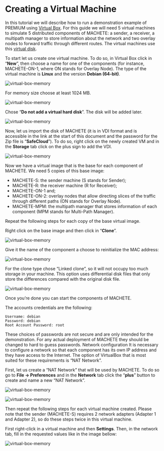 # Creating a Virtual Machine

In this tutorial we will describe how to run a demonstration example of PREMIUM using [Virtual Box](https://www.virtualbox.org). For this guide we will need 5 virtual machines to simulate 5 distributed components of MACHETE: a sender, a receiver, a multipath manager to store information about the network and two overlay nodes to forward traffic through different routes. The virtual machines use this [virtual disk](http://www.gsd.inesc-id.pt/~dmatos/safe-cloud/MACHETE_Debian_8.6_Jessie.zip).



To start let us create one virtual machine. To do so, in Virtual Box click in “**New**”, then choose a name for one of the components (for instance, MACHETE-ON-1, where ON stands for Overlay Node). The type of the virtual machine is **Linux** and the version **Debian (64-bit)**. 

![virtual-box-memory](img/image10.jpg)

For memory size choose at least 1024 MB.

![virtual-box-memory](img/image4.jpg)


Chose “**Do not add a virtual hard disk**”. The disk will be added later.

![virtual-box-memory](img/image11.jpg)


Now, let us import the disk of MACHETE (it is in VDI format and is accessible in the link at the start of this document and the password for the Zip file is “**SafeCloud**”). To do so, right click on the newly created VM and in the **Storage** tab click on the plus sign to add the VDI.

![virtual-box-memory](img/image3.jpg)


Now we have a virtual image that is the base for each component of   MACHETE. We need 5 copies of this base image:

 * MACHETE-S: the sender machine (S stands for Sender);
 * MACHETE-R: the receiver machine (R for Receiver);
 * MACHETE-ON-1 and;
 * MACHETE-ON-2: overlay nodes that allow directing slices of the traffic through different paths (ON stands for Overlay Node).
 * MACHETE-MPM: the multipath manager that stores information of each component (MPM stands for Multi-Path Manager).

Repeat the following steps for each copy of the base virtual image.

Right click on the base image and then click in “**Clone**”.

![virtual-box-memory](img/image2.png)



Give it the name of the component a choose to reinitialize the MAC address:

![virtual-box-memory](img/image9.jpg)


For the clone type chose “Linked clone”, so it will not occupy too much storage in your machine. This option uses differential disk files that only store the differences compared with the original disk file.

![virtual-box-memory](img/image5.jpg)

Once you’re done you can start the components of MACHETE.

The accounts credentials are the following:

```
Username: debian
Password: debian
Root Account Password: root
```

These choices of passwords are not secure and are only intended for the demonstration. For any actual deployment of MACHETE they should be changed to hard to guess passwords.
Network configuration
It is necessary to configure a network so that each component has its own IP address and they have access to the Internet. The option of VirtualBox that is most suited for these requirements is “NAT Network”.

First, let us create a “NAT Network” that will be used by MACHETE. To do so go to **File -> Preferences** and in the **Network** tab click the “**plus**” button to create and name a new “NAT Network”.

![virtual-box-memory](img/image7.jpg)

![virtual-box-memory](img/image1.jpg)


Then repeat the following steps for each virtual machine created. Please note that the sender (MACHETE-S) requires 2 network adapters (Adapter 1 and Adapter 2), so do these steps twice in this virtual machine.

First right-click in a virtual machine and then **Settings**. Then, in the network tab, fill in the requested values like in the image bellow:

![virtual-box-memory](img/image6.jpg)

